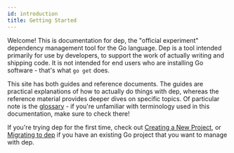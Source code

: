 ```yaml
---
id: introduction
title: Getting Started
---
```



Welcome! This is documentation for dep, the "official experiment" dependency management tool for the Go language. Dep is a tool intended primarily for use by developers, to support the work of actually writing and shipping code. It is not intended for end users who are installing Go software - that's what `go get` does.

This site has both guides and reference documents. The guides are practical explanations of how to actually do things with dep, whereas the reference material provides deeper dives on specific topics. Of particular note is the [glossary](#glossary.md) - if you're unfamiliar with terminology used in this documentation, make sure to check there!

If you're trying dep for the first time, check out [Creating a New Project](new-project.md), or [Migrating to dep](migrating.md) if you have an existing Go project that you want to manage with dep.